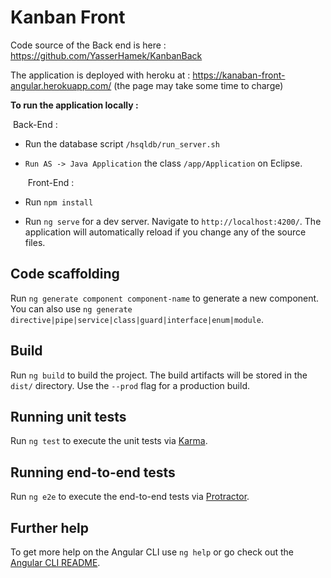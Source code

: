 # Kanban Front

Code source of the Back end is here : https://github.com/YasserHamek/KanbanBack 

The application is deployed with heroku at : https://kanaban-front-angular.herokuapp.com/ (the page may take some time to charge)

**To run the application locally :**

​			   Back-End :

- Run the database script `/hsqldb/run_server.sh`

- `Run AS -> Java Application` the class `/app/Application` on Eclipse.

  ​		Front-End :

- Run `npm install` 

- Run `ng serve` for a dev server. Navigate to `http://localhost:4200/`. The application will automatically reload if you change any of the source files.

## Code scaffolding

Run `ng generate component component-name` to generate a new component. You can also use `ng generate directive|pipe|service|class|guard|interface|enum|module`.

## Build

Run `ng build` to build the project. The build artifacts will be stored in the `dist/` directory. Use the `--prod` flag for a production build.

## Running unit tests

Run `ng test` to execute the unit tests via [Karma](https://karma-runner.github.io).

## Running end-to-end tests

Run `ng e2e` to execute the end-to-end tests via [Protractor](http://www.protractortest.org/).

## Further help

To get more help on the Angular CLI use `ng help` or go check out the [Angular CLI README](https://github.com/angular/angular-cli/blob/master/README.md).
